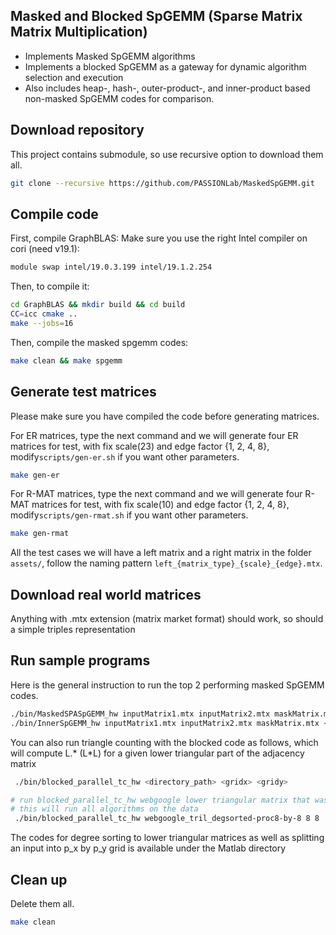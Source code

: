 ## Masked and Blocked SpGEMM (Sparse Matrix Matrix Multiplication)

- Implements Masked SpGEMM algorithms
- Implements a blocked SpGEMM as a gateway for dynamic algorithm selection and execution
- Also includes heap-, hash-, outer-product-, and inner-product based non-masked SpGEMM codes for comparison. 


## Download repository

This project contains submodule, so use recursive option to download them all.

```bash
git clone --recursive https://github.com/PASSIONLab/MaskedSpGEMM.git
```

## Compile code

First, compile GraphBLAS:
Make sure you use the right Intel compiler on cori (need v19.1):
```bash
module swap intel/19.0.3.199 intel/19.1.2.254
```
Then, to compile it:
```bash
cd GraphBLAS && mkdir build && cd build
CC=icc cmake ..
make --jobs=16
```
Then, compile the masked spgemm codes:
```bash
make clean && make spgemm
```

## Generate test matrices

Please make sure you have compiled the code before generating matrices.

For ER matrices, type the next command and we will generate four ER matrices for test, with fix scale(23) and edge factor {1, 2, 4, 8}, modify`scripts/gen-er.sh` if you want other parameters.

```bash
make gen-er
```

For R-MAT matrices, type the next command and we will generate four R-MAT matrices for test, with fix scale(10) and edge factor {1, 2, 4, 8}, modify`scripts/gen-rmat.sh` if you want other parameters.

```bash
make gen-rmat
```

All the test cases we will have a left matrix and a right matrix in the folder `assets/`, follow the naming pattern `left_{matrix_type}_{scale}_{edge}.mtx`.

## Download real world matrices

Anything with .mtx extension (matrix market format) should work, so should a simple triples representation


## Run sample programs

Here is the general instruction to run the top 2 performing masked SpGEMM codes.

```bash
./bin/MaskedSPASpGEMM_hw inputMatrix1.mtx inputMatrix2.mtx maskMatrix.mtx <num_threads>
./bin/InnerSpGEMM_hw inputMatrix1.mtx inputMatrix2.mtx maskMatrix.mtx <num_threads>
```

You can also run triangle counting with the blocked code as follows, which will compute L.* (L*L) for a given lower triangular part of the adjacency matrix

```bash
 ./bin/blocked_parallel_tc_hw <directory_path> <gridx> <gridy>

# run blocked_parallel_tc_hw webgoogle lower triangular matrix that was previously sorted by degree and split into 8 pieces
# this will run all algorithms on the data
 ./bin/blocked_parallel_tc_hw webgoogle_tril_degsorted-proc8-by-8 8 8
```

The codes for degree sorting to lower triangular matrices as well as splitting an input into p_x by p_y grid is available under the Matlab directory



## Clean up

Delete them all.

```bash
make clean
```
